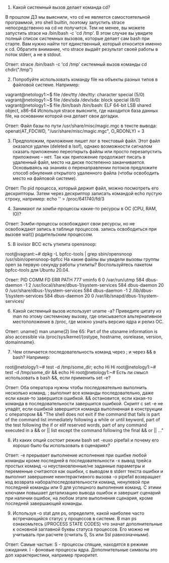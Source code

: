 1. Какой системный вызов делает команда cd?

В прошлом ДЗ мы выяснили, что cd не является самостоятельной программой, это shell builtin, поэтому запустить strace непосредственно на cd не получится. Тем не менее, вы можете запустить strace на /bin/bash -c 'cd /tmp'. В этом случае вы увидите полный список системных вызовов, которые делает сам bash при старте.
Вам нужно найти тот единственный, который относится именно к cd. Обратите внимание, что strace выдаёт результат своей работы в поток stderr, а не в stdout.

Ответ:
strace /bin/bash -c 'cd /tmp'
системный вызов команды cd chdir("/tmp")

2. Попробуйте использовать команду file на объекты разных типов в файловой системе. Например:

vagrant@netology1:~$ file /dev/tty
/dev/tty: character special (5/0)
vagrant@netology1:~$ file /dev/sda
/dev/sda: block special (8/0)
vagrant@netology1:~$ file /bin/bash
/bin/bash: ELF 64-bit LSB shared object, x86-64
Используя strace выясните, где находится база данных file, на основании которой она делает свои догадки.

Ответ:
Файл базы по пути /usr/share/misc/magic.mgc
в тексте вывода:
openat(AT_FDCWD, "/usr/share/misc/magic.mgc", O_RDONLY) = 3

3. Предположим, приложение пишет лог в текстовый файл. Этот файл оказался удален (deleted в lsof), однако возможности сигналом сказать приложению переоткрыть файлы или просто перезапустить приложение – нет. Так как приложение продолжает писать в удаленный файл, место на диске постепенно заканчивается. Основываясь на знаниях о перенаправлении потоков предложите способ обнуления открытого удаленного файла (чтобы освободить место на файловой системе).

Ответ:
По pid процесса, который держит файл, можно посмотреть его дескрипторы. Затем через дескриптор записать командой echo пустую строку, например: echo '' > /proc/641740/fd/3

4. Занимают ли зомби-процессы какие-то ресурсы в ОС (CPU, RAM, IO)?

Ответ:
Зомби-процессы освобождают свои ресурсы, но не освобождают запись в таблице процессов. запись освободиться при вызове wait() родительским процессом. 

5. В iovisor BCC есть утилита opensnoop:

root@vagrant:~# dpkg -L bpfcc-tools | grep sbin/opensnoop
/usr/sbin/opensnoop-bpfcc
На какие файлы вы увидели вызовы группы open за первую секунду работы утилиты? Воспользуйтесь пакетом bpfcc-tools для Ubuntu 20.04. 

Ответ:
PID    COMM               FD ERR PATH
777    vminfo              6   0 /var/run/utmp
584    dbus-daemon        -1   2 /usr/local/share/dbus-1/system-services
584    dbus-daemon        20   0 /usr/share/dbus-1/system-services
584    dbus-daemon        -1   2 /lib/dbus-1/system-services
584    dbus-daemon        20   0 /var/lib/snapd/dbus-1/system-services/

6. Какой системный вызов использует uname -a? Приведите цитату из man по этому системному вызову, где описывается альтернативное местоположение в /proc, где можно узнать версию ядра и релиз ОС.

Ответ:
uname()
man uname(2) line 65:
Part of the utsname information is also accessible via /proc/sys/kernel/{ostype, hostname, osrelease, version, domainname}.

7. Чем отличается последовательность команд через ; и через && в bash? Например:

root@netology1:~# test -d /tmp/some_dir; echo Hi
Hi
root@netology1:~# test -d /tmp/some_dir && echo Hi
root@netology1:~#
Есть ли смысл использовать в bash &&, если применить set -e?

Ответ:
Оба оператора нужны чтобы последовательно выполнить несколько команд.
; выполнит все команды последовательно, даже если какая-то завершится ошибкой.
&& остановится, если какая-то команда в последовательности завершится ошибкой.
Cкрипт с set -e не упадёт, если ошибкой завершится команда выполненная в конструкции с оператором &&
"The shell does not exit if the command that fails is part of the command list immediately following a while or until keyword, part of the test following the if or elif reserved words, part of any command executed in a && or || list except the command following the final && or || ..."

8. Из каких опций состоит режим bash set -euxo pipefail и почему его хорошо было бы использовать в сценариях?

Ответ:
-e прерывает выполнение исполнения при ошибке любой команды кроме последней в последовательности 
-x вывод трейса простых команд 
-u неустановленные/не заданные параметры и переменные считаются как ошибки, с выводом в stderr текста ошибки и выполнит завершение неинтерактивного вызова
-o pipefail возвращает код возврата набора/последовательности команд, ненулевой при последней команды или 0 для успешного выполнения команд.
С этими ключами повышает детализацию вывода ошибок и завершит сценарий при наличии ошибок, на любом этапе выполнения сценария, кроме последней завершающей команды.

9. Используя -o stat для ps, определите, какой наиболее часто встречающийся статус у процессов в системе. В man ps ознакомьтесь (/PROCESS STATE CODES) что значат дополнительные к основной заглавной буквы статуса процессов. Его можно не учитывать при расчете (считать S, Ss или Ssl равнозначными).

Ответ:
Самые частые:
S - процессы спящие, находятся в режиме ожидания.
I - фоновые процессы ядра.
Дополнительные символы это доп характеристики, например приоритет.
